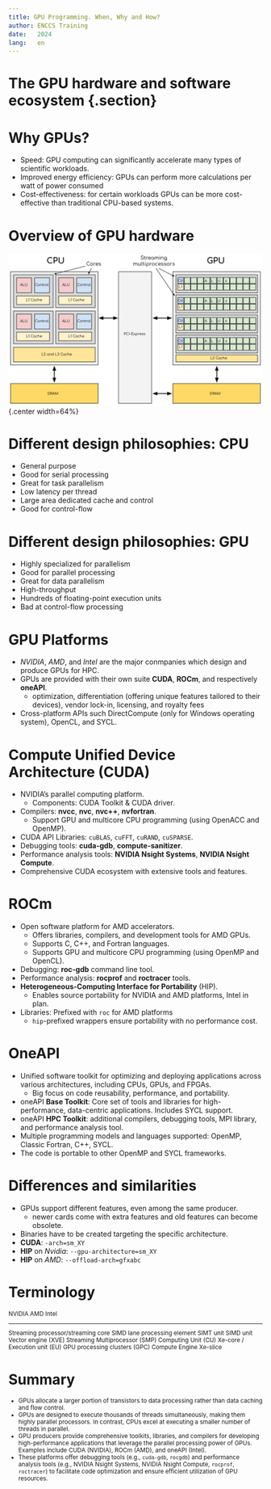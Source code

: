```yaml
---
title: GPU Programming. When, Why and How?
author: ENCCS Training
date:   2024
lang:   en
---
```


# The GPU hardware and software ecosystem {.section}

# Why GPUs?

 - Speed:  GPU computing can significantly accelerate many types of scientific workloads.
 - Improved energy efficiency: GPUs can perform more calculations per watt of power consumed
 - Cost-effectiveness: for certain workloads GPUs can be more cost-effective than traditional CPU-based systems. 

# Overview of GPU hardware

![<small> CPU (left) has complex core structure and pack several cores on a single chip. GPU cores are very simple in comparison, they also share data and control between each other. </small>](img/CPUAndGPU.png){.center width=64%}

# Different design philosophies: CPU

- General purpose
- Good for serial processing
- Great for task parallelism
- Low latency per thread
- Large area dedicated cache and control
- Good for control-flow

# Different design philosophies: GPU

- Highly specialized for parallelism
- Good for parallel processing
- Great for data parallelism 
- High-throughput
- Hundreds of floating-point execution units
- Bad at control-flow processing

# GPU Platforms

- *NVIDIA*, *AMD*, and *Intel* are the major conmpanies which design and produce GPUs for HPC.
- GPUs are provided with their own suite **CUDA**, **ROCm**, and respectively **oneAPI**.
    - optimization, differentiation (offering unique features tailored to their devices), vendor lock-in, licensing, and royalty fees
- Cross-platform APIs such DirectCompute (only for Windows operating system), OpenCL, and SYCL.


# Compute Unified Device Architecture (CUDA)

 - NVIDIA’s parallel computing platform.
    - Components: CUDA Toolkit & CUDA driver.
 - Compilers: **nvcc**, **nvc**, **nvc++**, **nvfortran**.
    - Support GPU and multicore CPU programming (using OpenACC and OpenMP).
 - CUDA API Libraries: `cuBLAS`, `cuFFT`, `cuRAND`, `cuSPARSE`.
 - Debugging tools: **cuda-gdb**, **compute-sanitizer**.
 - Performance analysis tools: **NVIDIA Nsight Systems**, **NVIDIA Nsight Compute**.
 - Comprehensive CUDA ecosystem with extensive tools and features.

# ROCm 

 - Open software platform for AMD accelerators.
    - Offers libraries, compilers, and development tools for AMD GPUs.
    - Supports C, C++, and Fortran languages.
    - Supports GPU and multicore CPU programming (using OpenMP and OpenCL).
 - Debugging: **roc-gdb** command line tool.
 - Performance analysis: **rocprof** and **roctracer** tools.
 - **Heterogeneous-Computing Interface for Portability** (HIP).
    - Enables source portability for NVIDIA and AMD platforms, Intel in plan.
 - Libraries: Prefixed with `roc` for AMD platforms
    - `hip`-prefixed wrappers ensure portability with no performance cost.

# OneAPI
 - Unified software toolkit for optimizing and deploying applications across various architectures, including CPUs, GPUs, and FPGAs.
    - Big focus on code reusability, performance, and portability.
 - oneAPI **Base Toolkit**: Core set of tools and libraries for high-performance, data-centric applications. Includes SYCL support.
 - oneAPI **HPC Toolkit**: additional compilers, debugging tools, MPI library, and performance analysis tool.
 - Multiple programming models and languages supported: OpenMP, Classic Fortran, C++, SYCL.
 - The code is portable to other OpenMP and SYCL frameworks.

# Differences and similarities

 - GPUs support different features, even among the same producer.
    - newer cards come with extra features and old features can become obsolete.
 - Binaries have to be created targeting the specific architecture.
 - **CUDA**: `-arch=sm_XY`
 - **HIP** on *Nvidia*: `--gpu-architecture=sm_XY`
 - **HIP** on *AMD*: `--offload-arch=gfxabc`

# Terminology
<small>


NVIDIA                                AMD                  Intel    
------------------------------------  ----------------     ------------------   
Streaming processor/streaming core    SIMD lane            processing element
SIMT unit                             SIMD unit            Vector engine (XVE)
Streaming Multiprocessor (SMP)         Computing Unit (CU) Xe-core / Execution unit (EU)
GPU processing clusters (GPC)         Compute Engine       Xe-slice

</small>

# Summary

<small>

- GPUs allocate a larger portion of transistors to data processing rather than data caching and flow control. 
- GPUs are designed to execute thousands of threads simultaneously, making them highly parallel processors. In contrast, CPUs excel at executing a smaller number of threads in parallel.
- GPU producers provide comprehensive toolkits, libraries, and compilers for developing high-performance applications that leverage the parallel processing power of GPUs. Examples include CUDA (NVIDIA), ROCm (AMD), and oneAPI (Intel).
- These platforms offer debugging tools (e.g., ``cuda-gdb``, ``rocgdb``) and performance analysis tools (e.g., NVIDIA Nsight Systems, NVIDIA Nsight Compute, ``rocprof``, ``roctracer``) to facilitate code optimization and ensure efficient utilization of GPU resources.

</small>